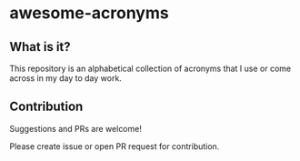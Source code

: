 # awesome-acronyms

## What is it?
This repository is an alphabetical collection of acronyms that I use or come across in my day to day work.


## Contribution

Suggestions and PRs are welcome!

Please create issue or open PR request for contribution.
